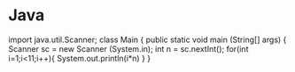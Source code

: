 # Java
import java.util.Scanner;
 class Main {
public static void main (String[] args) {
Scanner sc = new Scanner
(System.in);
int n = sc.nextInt();
for(int i=1;i<11;i++){
System.out.println(i*n)
}
}
